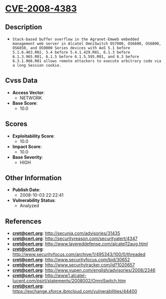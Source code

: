 
# [CVE-2008-4383](https://cve.mitre.org/cgi-bin/cvename.cgi?name=CVE-2008-4383)

## Description

- `Stack-based buffer overflow in the Agranet-Emweb embedded management web server in Alcatel OmniSwitch OS7000, OS6600, OS6800, OS6850, and OS9000 Series devices with AoS 5.1 before 5.1.6.463.R02, 5.4 before 5.4.1.429.R01, 6.1.3 before 6.1.3.965.R01, 6.1.5 before 6.1.5.595.R01, and 6.3 before 6.3.1.966.R01 allows remote attackers to execute arbitrary code via a long Session cookie.`

## Cvss Data

- **Access Vector**:
  - NETWORK
- **Base Score**:
  - 10.0

## Scores

- **Exploitability Score**:
  - 10.0
- **Impact Score**:
  - 10.0
- **Base Severity**:
  - HIGH

## Other Information

- **Publish Date**:
  - 2008-10-03 22:22:41
- **Vulnerability Status**:
  - Analyzed

## References

- **cret@cert.org**: http://secunia.com/advisories/31435
- **cret@cert.org**: http://securityreason.com/securityalert/4347
- **cret@cert.org**: http://www.layereddefense.com/alcatel12aug.html
- **cret@cert.org**: http://www.securityfocus.com/archive/1/495343/100/0/threaded
- **cret@cert.org**: http://www.securityfocus.com/bid/30652
- **cret@cert.org**: http://www.securitytracker.com/id?1020657
- **cret@cert.org**: http://www.vupen.com/english/advisories/2008/2346
- **cret@cert.org**: http://www1.alcatel-lucent.com/psirt/statements/2008002/OmniSwitch.htm
- **cret@cert.org**: https://exchange.xforce.ibmcloud.com/vulnerabilities/44400
